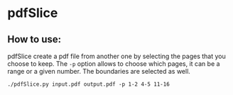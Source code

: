 # pdfSlice

## How to use:
pdfSlice create a pdf file from another one by selecting the pages that you choose to keep.
The `-p` option allows to choose which pages, it can be a range or a given number.
The boundaries are selected as well.

```
./pdfSlice.py input.pdf output.pdf -p 1-2 4-5 11-16
```